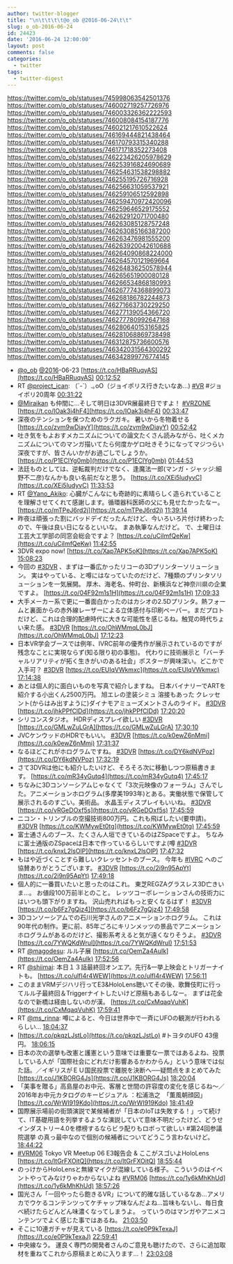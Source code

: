 ```yaml
---
author: twitter-blogger
title: "\n\t\t\t\t@o_ob @2016-06-24\t\t"
slug: o_ob-2016-06-24
id: 24423
date: '2016-06-24 12:00:00'
layout: post
comments: false
categories:
  - twitter
tags:
  - twitter-digest
---
```


https://twitter.com/o_ob/statuses/745998063542501376 https://twitter.com/o_ob/statuses/746002719257726976 https://twitter.com/o_ob/statuses/746003326362222593 https://twitter.com/o_ob/statuses/746008084154187776 https://twitter.com/o_ob/statuses/746021217610522624 https://twitter.com/o_ob/statuses/746169444821438464 https://twitter.com/o_ob/statuses/746170793315340288 https://twitter.com/o_ob/statuses/746171718352273408 https://twitter.com/o_ob/statuses/746223426205978629 https://twitter.com/o_ob/statuses/746253916824690689 https://twitter.com/o_ob/statuses/746254631538298882 https://twitter.com/o_ob/statuses/746255195726716928 https://twitter.com/o_ob/statuses/746256631059537921 https://twitter.com/o_ob/statuses/746259106512592898 https://twitter.com/o_ob/statuses/746259470972420096 https://twitter.com/o_ob/statuses/746259646529175552 https://twitter.com/o_ob/statuses/746262912071700480 https://twitter.com/o_ob/statuses/746263085128757248 https://twitter.com/o_ob/statuses/746263085166387200 https://twitter.com/o_ob/statuses/746263476981555200 https://twitter.com/o_ob/statuses/746263920042610688 https://twitter.com/o_ob/statuses/746264090868224000 https://twitter.com/o_ob/statuses/746264570121969664 https://twitter.com/o_ob/statuses/746264836250578944 https://twitter.com/o_ob/statuses/746265651900080128 https://twitter.com/o_ob/statuses/746266534868180993 https://twitter.com/o_ob/statuses/746267774368899073 https://twitter.com/o_ob/statuses/746268186782244873 https://twitter.com/o_ob/statuses/746271663730229250 https://twitter.com/o_ob/statuses/746277139054366720 https://twitter.com/o_ob/statuses/746277780992647168 https://twitter.com/o_ob/statuses/746280640153165825 https://twitter.com/o_ob/statuses/746281068869738498 https://twitter.com/o_ob/statuses/746312875736600576 https://twitter.com/o_ob/statuses/746342031564300292 https://twitter.com/o_ob/statuses/746342899776774145  

*   [@o_ob](https://twitter.com/o_ob) [@2016](https://twitter.com/2016)-06-23 [https://t.co/HBaRRuqyAS](https://t.co/HBaRRuqyAS) [00:12:52](https://twitter.com/o_ob/statuses/745998063542501376)
*   RT [@project_ican](https://twitter.com/project_ican): （´-`）.｡oO（ジョイポリス行きたいなあ…) [#VR](https://twitter.com/search?q=%23VR&src=hash) #ジョイポリ20周年 [00:31:22](https://twitter.com/o_ob/statuses/746002719257726976)
*   [@Miraikan](https://twitter.com/Miraikan) も仲間に...そして明日は3DVR展最終日ですよ！ [#VRZONE](https://twitter.com/search?q=%23VRZONE&src=hash) [https://t.co/IOak3i4hF4](https://t.co/IOak3i4hF4) [00:33:47](https://twitter.com/o_ob/statuses/746003326362222593)
*   深夜のテンションを保つためのラクガキ。 暑いから冬物着せる [https://t.co/zvm9wDiayY](https://t.co/zvm9wDiayY) [00:52:42](https://twitter.com/o_ob/statuses/746008084154187776)
*   吐き気をもよおすメカニズムについての論文たくさん読みながら、吐くメカニズムについてのマンガ描いてたら何度かゲロ吐きそうになってマジつらい深夜ですが、皆さんいかがお過ごしでしょうか。 [https://t.co/P1EClYg0mb](https://t.co/P1EClYg0mb) [01:44:53](https://twitter.com/o_ob/statuses/746021217610522624)
*   法廷ものとしては、逆転裁判だけでなく、逢魔法一郎(マンガ・ジャッジ:細野不二彦)なんかも良い名前だなと思う。 [https://t.co/XEi5ludyvC](https://t.co/XEi5ludyvC) [11:33:53](https://twitter.com/o_ob/statuses/746169444821438464)
*   RT [@Yano_Akiko](https://twitter.com/Yano_Akiko): 心臓がこんなにも奇跡的に素晴らしく造られていることを理解させてくれて感謝します。循環器科医師の父にも見せたかったなー。 [https://t.co/mTPeJ6rd2j](https://t.co/mTPeJ6rd2j) [11:39:14](https://twitter.com/o_ob/statuses/746170793315340288)
*   昨夜は頑張った割にバッドデイだったんだけど、今いろいろ片付け終わったので、午後は良い日になるといいな。 まあ執筆なんだけど。 で、土曜日は工芸大工学部の同窓会総会ですよ？ [https://t.co/uCiImfQeKw](https://t.co/uCiImfQeKw) [11:42:55](https://twitter.com/o_ob/statuses/746171718352273408)
*   3DVR expo now! [https://t.co/Xap7APK5oK](https://t.co/Xap7APK5oK) [15:08:23](https://twitter.com/o_ob/statuses/746223426205978629)
*   今回の [#3DVR](https://twitter.com/search?q=%233DVR&src=hash) 、まずは一番広かったリコーの3Dプリンターソリューション。 実はやっている、と噂にはなっていたのだけど、7種類のプリンタソリューションを一気展開。 厚木、海老名、仲町台、新横浜など神奈川県の企業ですよ。 [https://t.co/04F92m1s1H](https://t.co/04F92m1s1H) [17:09:33](https://twitter.com/o_ob/statuses/746253916824690689)
*   大手メーカー系で更に一番面白かったのはカシオの2.5Dプリンタ。熱フォームと裏面からの赤外線レーザーによる立体感付与印刷ペーパー。まだプロトだけど、これは合理的配慮時代に大きな可能性を感じるね。触覚の時代ちょい来た感。 [#3DVR](https://twitter.com/search?q=%233DVR&src=hash) [https://t.co/OhWMmqL0bJ](https://t.co/OhWMmqL0bJ) [17:12:23](https://twitter.com/o_ob/statuses/746254631538298882)
*   日本VR学会ブースでは例年、IVRC前年の優秀作が展示されているのですが残念なことに実現ならず(知る限り初の事態)。 代わりに技術展示と「バーチャルリアリティが拓く生きがいのある社会」ポスターが興味深い。どこかで入手可？ [#3DVR](https://twitter.com/search?q=%233DVR&src=hash) [https://t.co/EUlqVWkmxc](https://t.co/EUlqVWkmxc) [17:14:38](https://twitter.com/o_ob/statuses/746255195726716928)
*   あとは個人的に面白いものを写真で紹介しますね。 日本バイナリーでARTを紹介する小出くん2500万円。 旭エレの塗装シミュ 溶接もあった クレッセント(からはみ出すように)ダイナモアミューズメントさんのライド。 [#3DVR](https://twitter.com/search?q=%233DVR&src=hash) [https://t.co/jhkPPfClDd](https://t.co/jhkPPfClDd) [17:20:20](https://twitter.com/o_ob/statuses/746256631059537921)
*   シリコンスタジオ。 HDRディスプレイ欲しい [#3DVR](https://twitter.com/search?q=%233DVR&src=hash) [https://t.co/GMLwZuLGrA](https://t.co/GMLwZuLGrA) [17:30:10](https://twitter.com/o_ob/statuses/746259106512592898)
*   JVCケンウッドのHDRでもいい。 [#3DVR](https://twitter.com/search?q=%233DVR&src=hash) [https://t.co/k0ewZ6nMmi](https://t.co/k0ewZ6nMmi) [17:31:37](https://twitter.com/o_ob/statuses/746259470972420096)
*   なるほどこれがホログラムですね。 [#3DVR](https://twitter.com/search?q=%233DVR&src=hash) [https://t.co/DY6kdNVPoz](https://t.co/DY6kdNVPoz) [17:32:19](https://twitter.com/o_ob/statuses/746259646529175552)
*   さて3DVRは他にも紹介したいけど、そろそろ次に移動しつつ原稿書きます。 [https://t.co/mR34yGutq4](https://t.co/mR34yGutq4) [17:45:17](https://twitter.com/o_ob/statuses/746262912071700480)
*   ちなみに3Dコンソーシアムじゃなくて「3次元映像のフォーラム」さんでした。アニメーションホログラム(多摩美1993年)とある。実働状態で保管して展示されるのすごい。美術品。 水晶玉ディスプレイもいいね。 [#3DVR](https://twitter.com/search?q=%233DVR&src=hash) [https://t.co/vRGeDOxf5s](https://t.co/vRGeDOxf5s) [17:45:59](https://twitter.com/o_ob/statuses/746263085128757248)
*   ニコン・トリンブルの空撮技術800万円。これも飛ばしたい(要申請)。 [#3DVR](https://twitter.com/search?q=%233DVR&src=hash) [https://t.co/KWMywEt0tg](https://t.co/KWMywEt0tg) [17:45:59](https://twitter.com/o_ob/statuses/746263085166387200)
*   富士通さんのブース、たくさん人垣できているのはZSpaceですよ。 ちなみに富士通版のZSpaceは日本で作っているらしいですよ(噂 [#3DVR](https://twitter.com/search?q=%233DVR&src=hash) [https://t.co/knxL2lsOlP](https://t.co/knxL2lsOlP) [17:47:32](https://twitter.com/o_ob/statuses/746263476981555200)
*   もはや近づくことすら難しいクレッセントのブース。 今年も [#IVRC](https://twitter.com/search?q=%23IVRC&src=hash) へのご協賛ありがとうございます。 [#3DVR](https://twitter.com/search?q=%233DVR&src=hash) [https://t.co/2i9n95ApYt](https://t.co/2i9n95ApYt) [17:49:18](https://twitter.com/o_ob/statuses/746263920042610688)
*   個人的に一番買いたいと思ったのはこれ。 東芝REGZAグラスレス3D亡きいま...。 お値段100万前半とのこと。 レッツコーポレーションさんの技術力にはいつも頭下がりますね。 沢山売れればもっと安くなるはず！ [#3DVR](https://twitter.com/search?q=%233DVR&src=hash) [https://t.co/b6Fz7gQjz4](https://t.co/b6Fz7gQjz4) [17:49:58](https://twitter.com/o_ob/statuses/746264090868224000)
*   3Dコンソーシアムでの石川光学さんのアニメーションホログラム。 これは90年代の制作。更に前、85年ごろにキリンメッツの景品でアニメーションホログラムがあるのだけど、撮影系考えると気が遠くなりそうよ。 [#3DVR](https://twitter.com/search?q=%233DVR&src=hash) [https://t.co/7YWQKdWruI](https://t.co/7YWQKdWruI) [17:51:53](https://twitter.com/o_ob/statuses/746264570121969664)
*   RT [@magodesu](https://twitter.com/magodesu): ルル子展 [https://t.co/OemZa4AuIk](https://t.co/OemZa4AuIk) [17:52:56](https://twitter.com/o_ob/statuses/746264836250578944)
*   RT [@shiimai](https://twitter.com/shiimai): 本日１３話最終回オンエア。先行&一挙上映会とトリガーナイトも。 [https://t.co/ulfI4r4WEW](https://t.co/ulfI4r4WEW) [17:56:11](https://twitter.com/o_ob/statuses/746265651900080128)
*   このままVRMデジハリ行ってE3&HoloLens聴いてその後、歌舞伎町に行ってルル子最終回＆Triggerナイトしたいけど原稿もあるしなー。 まずは花金なので新橋は経由しないのが漢。 [https://t.co/CxMqaqVuhK](https://t.co/CxMqaqVuhK) [17:59:41](https://twitter.com/o_ob/statuses/746266534868180993)
*   RT [@ms_rinna](https://twitter.com/ms_rinna): 噂によると、今日は世界中で一斉にUFOの観測が行われるらしい… [18:04:37](https://twitter.com/o_ob/statuses/746267774368899073)
*   [https://t.co/pkqzLJstLo](https://t.co/pkqzLJstLo) #トヨタのUFO 43億円。 [18:06:15](https://twitter.com/o_ob/statuses/746268186782244873)
*   日本の次の選挙も改憲と護憲という意味では重要な一票ではあるよね、投票している人が「国際社会にどれだけ影響あるかわからん」という意味では似た話。／イギリスがＥＵ国民投票で離脱を決断へ──疑問点をまとめてみた [https://t.co/J1KBORG4Js](https://t.co/J1KBORG4Js) [18:20:04](https://twitter.com/o_ob/statuses/746271663730229250)
*   「美事を贈る」高島屋のお中元、客層と世間の許容度の変化を感じるね〜／2016年お中元カタログのキービジュアル ：松浦浩之　「薫風朝顔図」 [https://t.co/WrWI919Kdo](https://t.co/WrWI919Kdo) [18:41:49](https://twitter.com/o_ob/statuses/746277139054366720)
*   国際展示場前の街頭演説で某候補者が「日本のIoTは失敗する！」って続けて、IT基礎用語を列挙するような演説していて意味不明だったけど、どうせインダストリー4.0を標榜するならビラ配りもロボって欲しい #第24回参議院選挙 の真っ最中なので個別の候補者についてどうこう言わないけど。 [18:44:22](https://twitter.com/o_ob/statuses/746277780992647168)
*   [#VRM06](https://twitter.com/search?q=%23VRM06&src=hash) Tokyo VR Meetup 06 E3報告会 & ここがスゴいよHoloLens [https://t.co/ltGrFXOitQ](https://t.co/ltGrFXOitQ) [18:55:44](https://twitter.com/o_ob/statuses/746280640153165825)
*   のっけからHoloLensと無線マイクが混線している様子。 こういうのはイベントやってみなけりゃわからないよね [#VRM06](https://twitter.com/search?q=%23VRM06&src=hash) [https://t.co/1y6kMhKhUd](https://t.co/1y6kMhKhUd) [18:57:26](https://twitter.com/o_ob/statuses/746281068869738498)
*   国光さん「一回やったら飽きるVR」について的確な話しているなあ…アメリカでウケるコンテンツってケチャップ味なんだよね…旨味もないし、毎日食べ続けたらどんどん味濃くなってしまうよ。 っていうのはマンガやアニメコンテンツでよく感じた事ではあるね。 [21:03:50](https://twitter.com/o_ob/statuses/746312875736600576)
*   そこに10連ガチャが見えている [https://t.co/e0P9kTexaJ](https://t.co/e0P9kTexaJ) [22:59:41](https://twitter.com/o_ob/statuses/746342031564300292)
*   中央線なう。 運良く専門の開発者さんのご意見も聴けたので、さらに追加取材を重ねてこれから原稿まとめに入ります...！ [23:03:08](https://twitter.com/o_ob/statuses/746342899776774145)